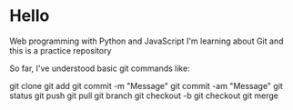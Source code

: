 # Hello
Web programming with Python and JavaScript
I'm learning about Git and this is a practice repository

So far, I've understood basic git commands like:

git clone <url>
git add <fileName>
git commit -m "Message"
git commit -am "Message"
git status
git push
git pull 
git branch
git checkout -b <branchName> 
git checkout <branchName>
git merge <branchName>



